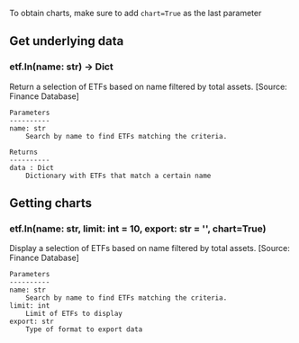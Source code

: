 To obtain charts, make sure to add `chart=True` as the last parameter

## Get underlying data 
### etf.ln(name: str) -> Dict

Return a selection of ETFs based on name filtered by total assets. [Source: Finance Database]

    Parameters
    ----------
    name: str
        Search by name to find ETFs matching the criteria.

    Returns
    ----------
    data : Dict
        Dictionary with ETFs that match a certain name

## Getting charts 
### etf.ln(name: str, limit: int = 10, export: str = '', chart=True)

Display a selection of ETFs based on name filtered by total assets. [Source: Finance Database]

    Parameters
    ----------
    name: str
        Search by name to find ETFs matching the criteria.
    limit: int
        Limit of ETFs to display
    export: str
        Type of format to export data
